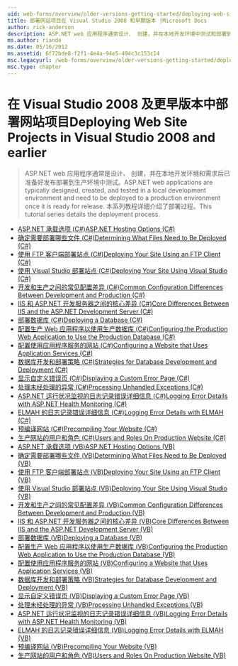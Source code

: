 ```yaml
---
uid: web-forms/overview/older-versions-getting-started/deploying-web-site-projects/index
title: 部署网站项目在 Visual Studio 2008 和早期版本 |Microsoft Docs
author: rick-anderson
description: ASP.NET web 应用程序通常设计、 创建，并在本地开发环境中测试和部署到生产环境 o...
ms.author: riande
ms.date: 05/16/2012
ms.assetid: 6f72bde8-f2f1-4e4a-94e5-494c3c153c14
msc.legacyurl: /web-forms/overview/older-versions-getting-started/deploying-web-site-projects
msc.type: chapter
---
```

<a name="deploying-web-site-projects-in-visual-studio-2008-and-earlier"></a><span data-ttu-id="a0b4f-103">在 Visual Studio 2008 及更早版本中部署网站项目</span><span class="sxs-lookup"><span data-stu-id="a0b4f-103">Deploying Web Site Projects in Visual Studio 2008 and earlier</span></span>
====================
> <span data-ttu-id="a0b4f-104">ASP.NET web 应用程序通常是设计、 创建，并在本地开发环境和需求后已准备好发布部署到生产环境中测试。</span><span class="sxs-lookup"><span data-stu-id="a0b4f-104">ASP.NET web applications are typically designed, created, and tested in a local development environment and need to be deployed to a production environment once it is ready for release.</span></span> <span data-ttu-id="a0b4f-105">本系列教程详细介绍了部署过程。</span><span class="sxs-lookup"><span data-stu-id="a0b4f-105">This tutorial series details the deployment process.</span></span>


- [<span data-ttu-id="a0b4f-106">ASP.NET 承载选项 (C#)</span><span class="sxs-lookup"><span data-stu-id="a0b4f-106">ASP.NET Hosting Options (C#)</span></span>](asp-net-hosting-options-cs.md)
- [<span data-ttu-id="a0b4f-107">确定需要部署哪些文件 (C#)</span><span class="sxs-lookup"><span data-stu-id="a0b4f-107">Determining What Files Need to Be Deployed (C#)</span></span>](determining-what-files-need-to-be-deployed-cs.md)
- [<span data-ttu-id="a0b4f-108">使用 FTP 客户端部署站点 (C#)</span><span class="sxs-lookup"><span data-stu-id="a0b4f-108">Deploying Your Site Using an FTP Client (C#)</span></span>](deploying-your-site-using-an-ftp-client-cs.md)
- [<span data-ttu-id="a0b4f-109">使用 Visual Studio 部署站点 (C#)</span><span class="sxs-lookup"><span data-stu-id="a0b4f-109">Deploying Your Site Using Visual Studio (C#)</span></span>](deploying-your-site-using-visual-studio-cs.md)
- [<span data-ttu-id="a0b4f-110">开发和生产之间的常见配置差异 (C#)</span><span class="sxs-lookup"><span data-stu-id="a0b4f-110">Common Configuration Differences Between Development and Production (C#)</span></span>](common-configuration-differences-between-development-and-production-cs.md)
- [<span data-ttu-id="a0b4f-111">IIS 和 ASP.NET 开发服务器之间的核心差异 (C#)</span><span class="sxs-lookup"><span data-stu-id="a0b4f-111">Core Differences Between IIS and the ASP.NET Development Server (C#)</span></span>](core-differences-between-iis-and-the-asp-net-development-server-cs.md)
- [<span data-ttu-id="a0b4f-112">部署数据库 (C#)</span><span class="sxs-lookup"><span data-stu-id="a0b4f-112">Deploying a Database (C#)</span></span>](deploying-a-database-cs.md)
- [<span data-ttu-id="a0b4f-113">配置生产 Web 应用程序以使用生产数据库 (C#)</span><span class="sxs-lookup"><span data-stu-id="a0b4f-113">Configuring the Production Web Application to Use the Production Database (C#)</span></span>](configuring-the-production-web-application-to-use-the-production-database-cs.md)
- [<span data-ttu-id="a0b4f-114">配置使用应用程序服务的网站 (C#)</span><span class="sxs-lookup"><span data-stu-id="a0b4f-114">Configuring a Website that Uses Application Services (C#)</span></span>](configuring-a-website-that-uses-application-services-cs.md)
- [<span data-ttu-id="a0b4f-115">数据库开发和部署策略 (C#)</span><span class="sxs-lookup"><span data-stu-id="a0b4f-115">Strategies for Database Development and Deployment (C#)</span></span>](strategies-for-database-development-and-deployment-cs.md)
- [<span data-ttu-id="a0b4f-116">显示自定义错误页 (C#)</span><span class="sxs-lookup"><span data-stu-id="a0b4f-116">Displaying a Custom Error Page (C#)</span></span>](displaying-a-custom-error-page-cs.md)
- [<span data-ttu-id="a0b4f-117">处理未经处理的异常 (C#)</span><span class="sxs-lookup"><span data-stu-id="a0b4f-117">Processing Unhandled Exceptions (C#)</span></span>](processing-unhandled-exceptions-cs.md)
- [<span data-ttu-id="a0b4f-118">ASP.NET 运行状况监视的日志记录错误详细信息 (C#)</span><span class="sxs-lookup"><span data-stu-id="a0b4f-118">Logging Error Details with ASP.NET Health Monitoring (C#)</span></span>](logging-error-details-with-asp-net-health-monitoring-cs.md)
- [<span data-ttu-id="a0b4f-119">ELMAH 的日志记录错误详细信息 (C#)</span><span class="sxs-lookup"><span data-stu-id="a0b4f-119">Logging Error Details with ELMAH (C#)</span></span>](logging-error-details-with-elmah-cs.md)
- [<span data-ttu-id="a0b4f-120">预编译网站 (C#)</span><span class="sxs-lookup"><span data-stu-id="a0b4f-120">Precompiling Your Website (C#)</span></span>](precompiling-your-website-cs.md)
- [<span data-ttu-id="a0b4f-121">生产网站的用户和角色 (C#)</span><span class="sxs-lookup"><span data-stu-id="a0b4f-121">Users and Roles On Production Website (C#)</span></span>](users-and-roles-on-the-production-website-cs.md)
- [<span data-ttu-id="a0b4f-122">ASP.NET 承载选项 (VB)</span><span class="sxs-lookup"><span data-stu-id="a0b4f-122">ASP.NET Hosting Options (VB)</span></span>](asp-net-hosting-options-vb.md)
- [<span data-ttu-id="a0b4f-123">确定需要部署哪些文件 (VB)</span><span class="sxs-lookup"><span data-stu-id="a0b4f-123">Determining What Files Need to Be Deployed (VB)</span></span>](determining-what-files-need-to-be-deployed-vb.md)
- [<span data-ttu-id="a0b4f-124">使用 FTP 客户端部署站点 (VB)</span><span class="sxs-lookup"><span data-stu-id="a0b4f-124">Deploying Your Site Using an FTP Client (VB)</span></span>](deploying-your-site-using-an-ftp-client-vb.md)
- [<span data-ttu-id="a0b4f-125">使用 Visual Studio 部署站点 (VB)</span><span class="sxs-lookup"><span data-stu-id="a0b4f-125">Deploying Your Site Using Visual Studio (VB)</span></span>](deploying-your-site-using-visual-studio-vb.md)
- [<span data-ttu-id="a0b4f-126">开发和生产之间的常见配置差异 (VB)</span><span class="sxs-lookup"><span data-stu-id="a0b4f-126">Common Configuration Differences Between Development and Production (VB)</span></span>](common-configuration-differences-between-development-and-production-vb.md)
- [<span data-ttu-id="a0b4f-127">IIS 和 ASP.NET 开发服务器之间的核心差异 (VB)</span><span class="sxs-lookup"><span data-stu-id="a0b4f-127">Core Differences Between IIS and the ASP.NET Development Server (VB)</span></span>](core-differences-between-iis-and-the-asp-net-development-server-vb.md)
- [<span data-ttu-id="a0b4f-128">部署数据库 (VB)</span><span class="sxs-lookup"><span data-stu-id="a0b4f-128">Deploying a Database (VB)</span></span>](deploying-a-database-vb.md)
- [<span data-ttu-id="a0b4f-129">配置生产 Web 应用程序以使用生产数据库 (VB)</span><span class="sxs-lookup"><span data-stu-id="a0b4f-129">Configuring the Production Web Application to Use the Production Database (VB)</span></span>](configuring-the-production-web-application-to-use-the-production-database-vb.md)
- [<span data-ttu-id="a0b4f-130">配置使用应用程序服务的网站 (VB)</span><span class="sxs-lookup"><span data-stu-id="a0b4f-130">Configuring a Website that Uses Application Services (VB)</span></span>](configuring-a-website-that-uses-application-services-vb.md)
- [<span data-ttu-id="a0b4f-131">数据库开发和部署策略 (VB)</span><span class="sxs-lookup"><span data-stu-id="a0b4f-131">Strategies for Database Development and Deployment (VB)</span></span>](strategies-for-database-development-and-deployment-vb.md)
- [<span data-ttu-id="a0b4f-132">显示自定义错误页 (VB)</span><span class="sxs-lookup"><span data-stu-id="a0b4f-132">Displaying a Custom Error Page (VB)</span></span>](displaying-a-custom-error-page-vb.md)
- [<span data-ttu-id="a0b4f-133">处理未经处理的异常 (VB)</span><span class="sxs-lookup"><span data-stu-id="a0b4f-133">Processing Unhandled Exceptions (VB)</span></span>](processing-unhandled-exceptions-vb.md)
- [<span data-ttu-id="a0b4f-134">ASP.NET 运行状况监视的日志记录错误详细信息 (VB)</span><span class="sxs-lookup"><span data-stu-id="a0b4f-134">Logging Error Details with ASP.NET Health Monitoring (VB)</span></span>](logging-error-details-with-asp-net-health-monitoring-vb.md)
- [<span data-ttu-id="a0b4f-135">ELMAH 的日志记录错误详细信息 (VB)</span><span class="sxs-lookup"><span data-stu-id="a0b4f-135">Logging Error Details with ELMAH (VB)</span></span>](logging-error-details-with-elmah-vb.md)
- [<span data-ttu-id="a0b4f-136">预编译网站 (VB)</span><span class="sxs-lookup"><span data-stu-id="a0b4f-136">Precompiling Your Website (VB)</span></span>](precompiling-your-website-vb.md)
- [<span data-ttu-id="a0b4f-137">生产网站的用户和角色 (VB)</span><span class="sxs-lookup"><span data-stu-id="a0b4f-137">Users and Roles On Production Website (VB)</span></span>](users-and-roles-on-the-production-website-vb.md)
